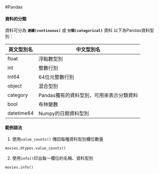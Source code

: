 #Pandas 
#### 資料的分類
資料可分為 **`連續(continuous)`** 或 **`分類(categorical)`** 資料
以下為Pandas資料型別：

| 英文型別名 | 中文型別名 |
| --- | ---|
| float | 浮點數型別 |
| int   | 整數行別 |
| Int64 | 64位元整數行別|
| object |混合型別|
|category| Pandas獨有的資料型別，可用來表示分類資料|
|bool|布林變數|
|datetime64|Numpy的日期資料型別|

#### 範例語法
1. 使用`value_counts()` 傳回每種資料型別欄位數量
```python
movies.dtypes.value_counts()
```

2. 使用`info()`印出每一欄位的名稱、資料型別
```python
movies.info()
```






